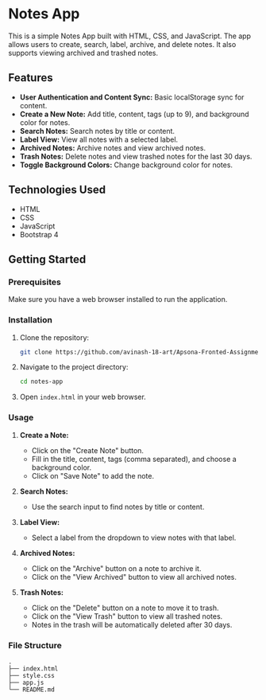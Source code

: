 # Notes App

This is a simple Notes App built with HTML, CSS, and JavaScript. The app allows users to create, search, label, archive, and delete notes. It also supports viewing archived and trashed notes.

## Features

- **User Authentication and Content Sync:** Basic localStorage sync for content.
- **Create a New Note:** Add title, content, tags (up to 9), and background color for notes.
- **Search Notes:** Search notes by title or content.
- **Label View:** View all notes with a selected label.
- **Archived Notes:** Archive notes and view archived notes.
- **Trash Notes:** Delete notes and view trashed notes for the last 30 days.
- **Toggle Background Colors:** Change background color for notes.

## Technologies Used

- HTML
- CSS
- JavaScript
- Bootstrap 4

## Getting Started

### Prerequisites

Make sure you have a web browser installed to run the application.

### Installation

1. Clone the repository:

   ```bash
   git clone https://github.com/avinash-18-art/Apsona-Fronted-Assignment.git
   ```

2. Navigate to the project directory:

   ```bash
   cd notes-app
   ```

3. Open `index.html` in your web browser.

### Usage

1. **Create a Note:**

   - Click on the "Create Note" button.
   - Fill in the title, content, tags (comma separated), and choose a background color.
   - Click on "Save Note" to add the note.

2. **Search Notes:**

   - Use the search input to find notes by title or content.

3. **Label View:**

   - Select a label from the dropdown to view notes with that label.

4. **Archived Notes:**

   - Click on the "Archive" button on a note to archive it.
   - Click on the "View Archived" button to view all archived notes.

5. **Trash Notes:**
   - Click on the "Delete" button on a note to move it to trash.
   - Click on the "View Trash" button to view all trashed notes.
   - Notes in the trash will be automatically deleted after 30 days.

### File Structure

```plaintext
.
├── index.html
├── style.css
├── app.js
└── README.md
```
